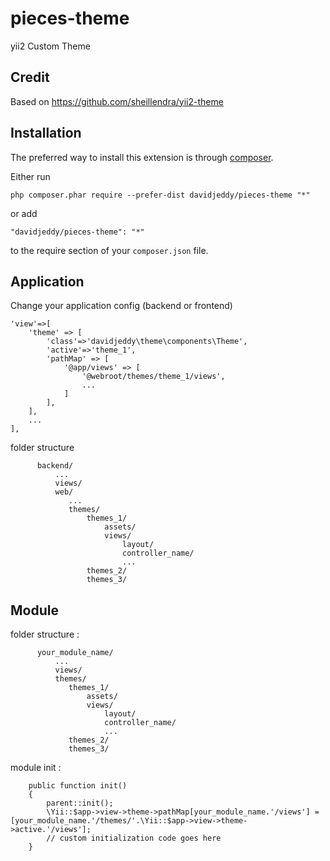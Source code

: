 pieces-theme
=========

yii2 Custom Theme


Credit
------

Based on https://github.com/sheillendra/yii2-theme



Installation
------------

The preferred way to install this extension is through [composer](http://getcomposer.org/download/).

Either run

```
php composer.phar require --prefer-dist davidjeddy/pieces-theme "*"
```

or add

```
"davidjeddy/pieces-theme": "*"
```

to the require section of your `composer.json` file.


Application
-------

Change your application config (backend or frontend)
```
'view'=>[
	'theme' => [
		'class'=>'davidjeddy\theme\components\Theme',
		'active'=>'theme_1',
		'pathMap' => [ 
			'@app/views' => [ 
				'@webroot/themes/theme_1/views',
				...
			]
		],
	],
	...
],
```

folder structure

```
      backend/
          ...
          views/
          web/
             ...
             themes/
                 themes_1/
                     assets/
                     views/
                         layout/
                         controller_name/
                         ...
                 themes_2/
                 themes_3/
```

Module
------------

folder structure :

```
      your_module_name/
          ...
          views/
          themes/
             themes_1/
                 assets/
                 views/
                     layout/
                     controller_name/
                     ...
             themes_2/
             themes_3/
```

module init :

```
    public function init()
    {
        parent::init();
        \Yii::$app->view->theme->pathMap[your_module_name.'/views'] = [your_module_name.'/themes/'.\Yii::$app->view->theme->active.'/views'];
        // custom initialization code goes here
    }
```